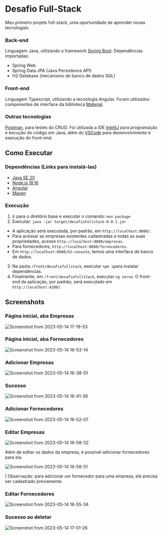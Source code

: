 # Desafio Full-Stack
Meu primeiro projeto full-stack, uma oportunidade de aprender novas tecnologias.

### Back-end
Linguagem Java, utilizando o framework [Spring Boot](https://spring.io/). Dependências importadas:
- Spring Web
- Spring Data JPA (Java Persistence API)
- H2 Database (mecanismo de banco de dados SQL)

### Front-end
Linguagem Typescript, utilizando a tecnologia Angular. Foram utilizados componentes de interface da biblioteca [Material](https://material.angular.io/).

### Outras tecnologias
[Postman](https://www.postman.com/postman/workspace/postman-public-workspace/documentation/12959542-c8142d51-e97c-46b6-bd77-52bb66712c9a), para testes do CRUD. Foi utilizada a IDE [IntelliJ](https://www.jetbrains.com/pt-br/idea/download/) para programação e excução do código em Java, além do [VSCode](https://code.visualstudio.com/download) para desenvolvimento e execução do front-end.

## Como Executar
### Dependências (Links para instalá-las)
- [Java SE 20](https://www.oracle.com/java/technologies/javase/jdk20-archive-downloads.html)
- [Node.js 18.16](https://nodejs.org/en/download)
- [Angular](https://angular.io/guide/setup-local)
- [Maven](https://maven.apache.org/install.html)
### Execução
1. Ir para o diretório base e executar o comando: `mvn package`
2. Executar: `java -jar target/desafiofullstack-0.0.1.jar`
- A aplicação será executada, por padrão, em `http://localhost:8080/`. 
- Para acessar as empresas existentes cadastradas e todas as suas propriedades, acesse `http://localhost:8080/empresas`. 
- Para fornecedores, `http://localhost:8080/fornecedores`.
- Em `http://localhost:8080/h2-console`, temos uma interface de banco de dados.

3. Na pasta `/front/desafiofullstack`, executar `npm i`para instalar dependências.
4. Finalmente, em `/front/desafiofullstack`, executar `ng serve`. O front-end da aplicação, por padrão, será executado em `http://localhost:4200/`.
## Screenshots
### Página inicial, aba Empresas
![Screenshot from 2023-05-14 17-19-53](https://github.com/louisaturn/desafiofullstack/assets/48096245/65b824f5-2c00-4f46-85f9-0e7074fe1af2)

### Página inicial, aba Fornecedores
![Screenshot from 2023-05-14 16-53-14](https://github.com/louisaturn/desafiofullstack/assets/48096245/17ed745b-e466-4368-a200-1f3c4730f6ff)

### Adicionar Empresas
![Screenshot from 2023-05-14 16-38-01](https://github.com/louisaturn/desafiofullstack/assets/48096245/7de652f3-d57f-47b6-9520-34170bede86a)

### Sucesso
![Screenshot from 2023-05-14 16-41-36](https://github.com/louisaturn/desafiofullstack/assets/48096245/b315a281-d191-4dd3-a4a7-ecb7b7de45b2)

### Adicionar Fornecedores
![Screenshot from 2023-05-14 16-52-07](https://github.com/louisaturn/desafiofullstack/assets/48096245/ddb55735-5c21-44ed-8e16-37382305c06b)

### Editar Empresas
![Screenshot from 2023-05-14 16-58-32](https://github.com/louisaturn/desafiofullstack/assets/48096245/54f90e0b-2cd5-4b9a-acfc-6237b01311b7)

Além de editar os dados da empresa, é possível adicionar fornecedores para ela.

![Screenshot from 2023-05-14 16-58-51](https://github.com/louisaturn/desafiofullstack/assets/48096245/8ee8b5ad-882a-4aef-929b-f91ff2851c64)


| Observação: para adicionar um fornecedor para uma empresa, ele precisa ser cadastrado previamente.
### Editar Fornecedores
![Screenshot from 2023-05-14 16-55-34](https://github.com/louisaturn/desafiofullstack/assets/48096245/67884b7b-5d56-4420-b293-52b58e0e8a09)

### Sucesso ao deletar
![Screenshot from 2023-05-14 17-01-26](https://github.com/louisaturn/desafiofullstack/assets/48096245/20a50e6a-998c-417d-a739-a594ac854fab)
